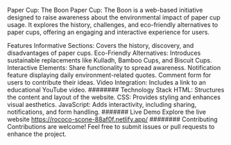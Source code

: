 Paper Cup: The Boon
Paper Cup: The Boon is a web-based initiative designed to raise awareness about the environmental impact of paper cup usage. It explores the history, challenges, and eco-friendly alternatives to paper cups, offering an engaging and interactive experience for users.

Features
Informative Sections: Covers the history, discovery, and disadvantages of paper cups.
Eco-Friendly Alternatives: Introduces sustainable replacements like Kulladh, Bamboo Cups, and Biscuit Cups.
Interactive Elements:
Share functionality to spread awareness.
Notification feature displaying daily environment-related quotes.
Comment form for users to contribute their ideas.
Video Integration: Includes a link to an educational YouTube video.
########
Technology Stack
HTML: Structures the content and layout of the website.
CSS: Provides styling and enhances visual aesthetics.
JavaScript: Adds interactivity, including sharing, notifications, and form handling.
#######
Live Demo
Explore the live website
https://rococo-scone-88af0f.netlify.app/
########
Contributing
Contributions are welcome! Feel free to submit issues or pull requests to enhance the project.

